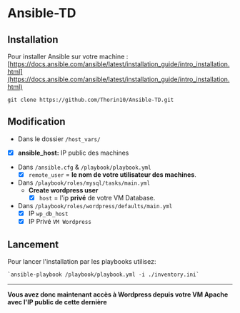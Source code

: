 # Ansible-TD

## Installation

Pour installer Ansible sur votre machine : [https://docs.ansible.com/ansible/latest/installation_guide/intro_installation.html](https://docs.ansible.com/ansible/latest/installation_guide/intro_installation.html)

`git clone https://github.com/Thorin10/Ansible-TD.git`


## Modification

* Dans le dossier `/host_vars/`
 * [X] **ansible_host:**  IP public des machines

* Dans `/ansible.cfg` & `/playbook/playbook.yml`
	 - [X] `remote_user` = **le nom de votre utilisateur des machines**.
 
* Dans `/playbook/roles/mysql/tasks/main.yml` 
	* **Create wordpress user** 
		 * [x] `host` =  l'ip **privé** de votre VM Database.

* Dans `/playbook/roles/wordpress/defaults/main.yml`
	 * [x] IP `wp_db_host`
	 * [x] IP Privé `VM Wordpress`

## Lancement

Pour lancer l'installation par les playbooks utilisez:

    `ansible-playbook /playbook/playbook.yml -i ./inventory.ini`

---

**Vous avez donc maintenant accès à Wordpress depuis votre VM Apache avec l'IP public de cette dernière**


